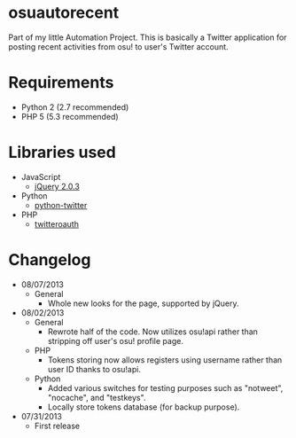 # osuautorecent
Part of my little Automation Project. This is basically a Twitter application for posting recent activities from osu! to user's Twitter account.

# Requirements
* Python 2 (2.7 recommended)
* PHP 5 (5.3 recommended)

# Libraries used
* JavaScript
	* [jQuery 2.0.3](https://jquery.com/)
* Python
	* [python-twitter](https://github.com/bear/python-twitter)
* PHP
	* [twitteroauth](https://github.com/abraham/twitteroauth)

# Changelog
* 08/07/2013
	* General
		* Whole new looks for the page, supported by jQuery.
* 08/02/2013
	* General
		* Rewrote half of the code. Now utilizes osu!api rather than stripping off user's osu! profile page.
	* PHP
		* Tokens storing now allows registers using username rather than user ID thanks to osu!api.
	* Python
		* Added various switches for testing purposes such as "notweet", "nocache", and "testkeys".
		* Locally store tokens database (for backup purpose).
* 07/31/2013
	* First release
